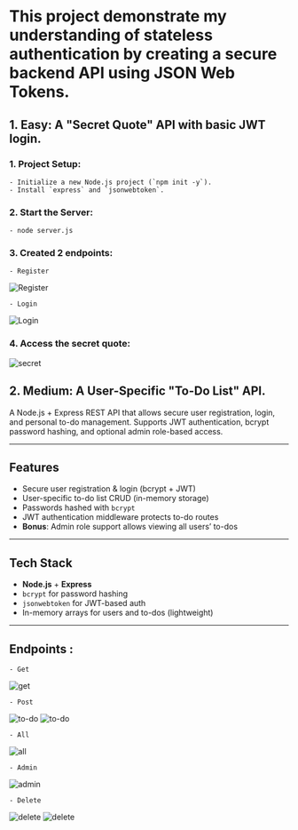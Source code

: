 # This project demonstrate my understanding of stateless authentication by creating a secure backend API using JSON Web Tokens.

## 1. **Easy**: A "Secret Quote" API with basic JWT login.

### 1. **Project Setup:**
    - Initialize a new Node.js project (`npm init -y`).
    - Install `express` and `jsonwebtoken`.

### 2. **Start the Server:**
    - node server.js
    
### 3. **Created 2 endpoints:** 
    - Register     
![Register](./images/register.png)

    - Login
![Login](./images/login.png)

### 4. **Access the secret quote:**
![secret](./images/secret-quote.png)





## 2. **Medium**: A User-Specific "To-Do List" API.

A Node.js + Express REST API that allows secure user registration, login, and personal to-do management. Supports JWT authentication, bcrypt password hashing, and optional admin role-based access.

---

## Features

- Secure user registration & login (bcrypt + JWT)
- User-specific to-do list CRUD (in-memory storage)
- Passwords hashed with `bcrypt`
- JWT authentication middleware protects to-do routes
- **Bonus**: Admin role support allows viewing all users’ to-dos

---

## Tech Stack

- **Node.js** + **Express**
- `bcrypt` for password hashing
- `jsonwebtoken` for JWT-based auth
- In-memory arrays for users and to-dos (lightweight)

---

## Endpoints :
    - Get
![get](/images/get.png)

    - Post
![to-do](./images/to-do%20post.png)
![to-do](./images/to-do2.png)

    - All
![all](./images/all.png)

    - Admin
![admin](./images/adminn.png)

    - Delete 
![delete](./images/delete.png)
![delete](./images/del-success.png)
